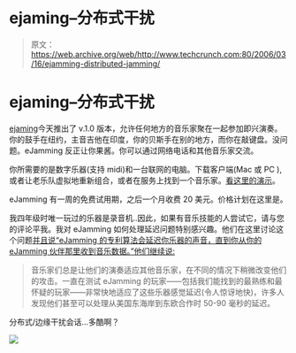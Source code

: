 # ejaming–分布式干扰

> 原文：<https://web.archive.org/web/http://www.techcrunch.com:80/2006/03/16/ejamming-distributed-jamming/>

# ejaming–分布式干扰

[](https://web.archive.org/web/20220625201913/http://www.ejamming.com/)[ejaming](https://web.archive.org/web/20220625201913/http://www.ejamming.com/)今天推出了 v.1.0 版本，允许任何地方的音乐家聚在一起参加即兴演奏。你的鼓手在纽约，主音吉他在印度，你的贝斯手在别的地方，而你在敲键盘。没问题。eJamming 反正让你果酱。你可以通过网络电话和其他音乐家交流。

你所需要的是数字乐器(支持 midi)和一台联网的电脑。下载客户端(Mac 或 PC ),或者让老乐队虚拟地重新组合，或者在服务上找到一个音乐家。[看这里的演示](https://web.archive.org/web/20220625201913/http://www.ejamming.com/?about_videomov)。

eJamming 有一周的免费试用期，之后一个月收费 20 美元。价格计划在这里是。

我四年级时唯一玩过的乐器是录音机..因此，如果有音乐技能的人尝试它，请与您的评论平我。我对 eJamming 如何处理延迟问题特别感兴趣。他们在这里讨论这个问题[并且说“eJamming 的专利算法会延迟你乐器的声音，直到你从你的 eJamming 伙伴那里收到音乐数据。”他们继续说:](https://web.archive.org/web/20220625201913/http://www.ejamming.com/?about_technology)

> 音乐家们总是让他们的演奏适应其他音乐家，在不同的情况下稍微改变他们的攻击。一直在测试 eJamming 的玩家——包括我们能找到的最熟练和最怀疑的玩家——非常快地适应了这些乐器感觉延迟(令人惊讶地快)，许多人发现他们甚至可以处理从美国东海岸到东欧合作时 50-90 毫秒的延迟。

分布式/边缘干扰会话…多酷啊？

![](img/94bf3f0c166d350c5452056383ae1399.png)